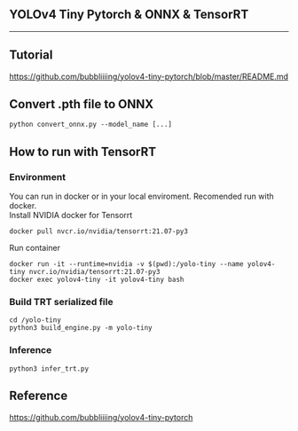 ## YOLOv4 Tiny Pytorch & ONNX & TensorRT
---


## Tutorial
https://github.com/bubbliiiing/yolov4-tiny-pytorch/blob/master/README.md


## Convert .pth file to ONNX
```
python convert_onnx.py --model_name [...]
```

## How to run with TensorRT
### Environment
You can run in docker or in your local enviroment. Recomended run with docker.    
Install NVIDIA docker for Tensorrt
```
docker pull nvcr.io/nvidia/tensorrt:21.07-py3 
```
Run container
```
docker run -it --runtime=nvidia -v $(pwd):/yolo-tiny --name yolov4-tiny nvcr.io/nvidia/tensorrt:21.07-py3
docker exec yolov4-tiny -it yolov4-tiny bash
```
### Build TRT serialized file
```
cd /yolo-tiny
python3 build_engine.py -m yolo-tiny
```
### Inference
```
python3 infer_trt.py
```

## Reference
https://github.com/bubbliiiing/yolov4-tiny-pytorch  
  
